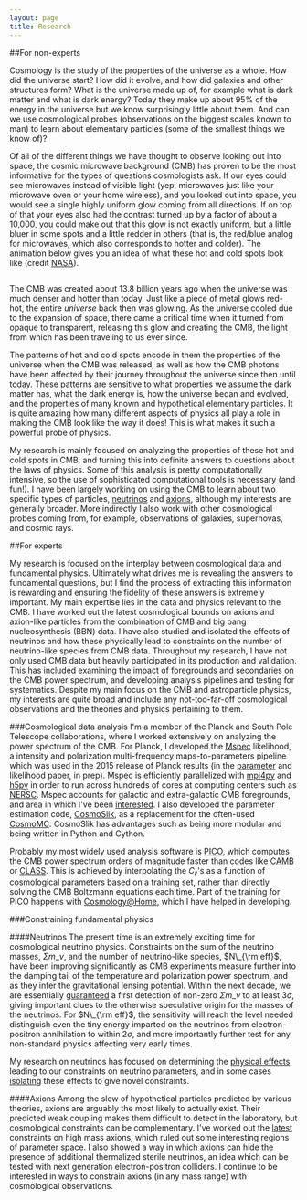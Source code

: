 ```yaml
---
layout: page
title: Research
---
```



##For non-experts

Cosmology is the study of the properties of the universe as a whole. How did the universe start? How did it evolve, and how did galaxies and other structures form? What is the universe made up of, for example what is dark matter and what is dark energy? Today they make up about 95% of the energy in the universe but we know surprisingly little about them. And can we use cosmological probes (observations on the biggest scales known to man) to learn about elementary particles (some of the smallest things we know of)?

Of all of the different things we have thought to observe looking out into space, the cosmic microwave background (CMB) has proven to be the most informative for the types of questions cosmologists ask. If our eyes could see microwaves instead of visible light (yep, microwaves just like your microwave oven or your home wireless), and you looked out into space, you would see a single highly uniform glow coming from all directions. If on top of that your eyes also had the contrast turned up by a factor of about a 10,000, you could make out that this glow is not exactly uniform, but a little bluer in some spots and a little redder in others (that is, the red/blue analog for microwaves, which also corresponds to hotter and colder). The animation below gives you an idea of what these hot and cold spots look like (credit [NASA](http://www.jpl.nasa.gov/video/details.php?id=1205)).

<img class="gfyitem" data-id="SnoopyGorgeousHalibut" style="width: 100%;"/>

The CMB was created about 13.8 billion years ago when the universe was much denser and hotter than today. Just like a piece of metal glows red-hot, the entire *universe* back then was glowing. As the universe cooled due to the expansion of space, there came a critical time when it turned from opaque to transparent, releasing this glow and creating the CMB, the light from which has been traveling to us ever since. 

The patterns of hot and cold spots encode in them the properties of the universe when the CMB was released, as well as how the CMB photons have been affected by their journey throughout the universe since then until today. These patterns are sensitive to what properties we assume the dark matter has, what the dark energy is, how the universe began and evolved, and the properties of many known and hypothetical elementary particles. It is quite amazing how many different aspects of physics all play a role in making the CMB look like the way it does! This is what makes it such a powerful probe of physics. 

My research is mainly focused on analyzing the properties of these hot and cold spots in CMB, and turning this into definite answers to questions about the laws of physics. Some of this analysis is pretty computationally intensive, so the use of sophisticated computational tools is necessary (and fun!). I have been largely working on using the CMB to learn about two specific types of particles, [neutrinos](http://en.wikipedia.org/wiki/Neutrino) and [axions](http://en.wikipedia.org/wiki/Axion), although my interests are generally broader. More indirectly I also work with other cosmological probes coming from, for example, observations of galaxies, supernovas, and cosmic rays.



##For experts


My research is focused on the interplay between cosmological data and fundamental physics. Ultimately what drives me is revealing the answers to fundamental questions, but I find the process of extracting this information is rewarding and ensuring the fidelity of these answers is extremely important. My main expertise lies in the data and physics relevant to the CMB. I have worked out the latest cosmological bounds on axions and axion-like particles from the combination of CMB and big bang nucleosynthesis (BBN) data. I have also studied and isolated  the effects of neutrinos and how these physically lead to constraints on the number of neutrino-like species from CMB data. Throughout my research, I have not only used CMB data but heavily participated in its production and validation. This has included examining the impact of foregrounds and secondaries on the CMB power spectrum, and developing analysis pipelines and testing for systematics. Despite my main focus on the CMB and astroparticle physics, my interests are quite broad and include any not-too-far-off cosmological observations and the theories and physics pertaining to them.

###Cosmological data analysis
I'm a member of the Planck and South Pole Telescope collaborations, where I worked extensively on analyzing the power spectrum of the CMB. For Planck, I developed the [Mspec](https://github.com/marius311/mspec) likelihood, a intensity and polarization multi-frequency maps-to-parameters pipeline which was used in the 2015 release of Planck results (in the [parameter](http://xxx.lanl.gov/abs/1502.01589) and likelihood paper, in prep). Mspec is efficiently parallelized with [mpi4py](http://mpi4py.scipy.org/) and [h5py](http://www.h5py.org/) in order to run across hundreds of cores at computing centers such as [NERSC](https://www.nersc.gov/). Mspec accounts for galactic and extra-galactic CMB foregrounds, and area in which I've been [interested](http://adsabs.harvard.edu/abs/2012ApJ...746....4M). I also developed the parameter estimation code, [CosmoSlik](https://github.com/marius311/cosmoslik), as a replacement for the often-used [CosmoMC](http://cosmologist.info/cosmomc/). CosmoSlik has advantages such as being more modular and being written in Python and Cython. 

Probably my most widely used analysis software is [PICO](https://sites.google.com/a/ucdavis.edu/pico/), which computes the CMB power spectrum orders of magnitude faster than codes like [CAMB](camb.info) or [CLASS](http://class-code.net/). This is achieved by interpolating the $C_\ell$'s as a function of cosmological parameters based on a training set, rather than directly solving the CMB Boltzmann equations each time. Part of the training for PICO happens with [Cosmology@Home](http://www.cosmologyathome.org/), which I have helped in developing. 


###Constraining fundamental physics

####Neutrinos
The present time is an extremely exciting time for cosmological neutrino physics. Constraints on the sum of the neutrino masses, $\Sigma m\_\nu$, and the number of neutrino-like species, $N\_{\rm eff}$, have been improving significantly as CMB experiments measure further into the damping tail of the temperature and polarization power spectrum, and as they infer the gravitational lensing potential. Within the next decade, we are essentially [guaranteed](http://adsabs.harvard.edu/abs/2013arXiv1309.5383A) a first detection of non-zero $\Sigma m\_\nu$ to at least 3$\sigma$, giving important clues to the otherwise speculative origin for the masses of the neutrinos. For $N\_{\rm eff}$, the sensitivity will reach the level needed distinguish even the tiny energy imparted on the neutrinos from electron-positron annihilation to within 2$\sigma$, and more importantly further test for any non-standard physics affecting very early times. 

My research on neutrinos has focused on determining the [physical effects](http://adsabs.harvard.edu/abs/2013PhRvD..87h3008H) leading to our constraints on neutrino parameters, and in some cases [isolating](http://adsabs.harvard.edu/abs/2015arXiv150307863F) these effects to give novel constraints. 


####Axions
Among the slew of hypothetical particles predicted by various theories, axions are arguably the most likely to actually exist. Their predicted weak coupling makes them difficult to detect in the laboratory, but cosmological constraints can be complementary. I've worked out the [latest](http://adsabs.harvard.edu/abs/2015arXiv150104097M) constraints on high mass axions, which ruled out some interesting regions of parameter space. I also showed a way in which axions can hide the presence of additional thermalized sterile neutrinos, an idea which can be tested with next generation electron-positron colliders. I continue to be interested in ways to constrain axions (in any mass range) with cosmological observations. 
